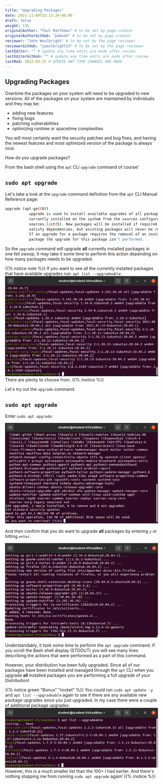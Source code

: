 ```yaml
---
title: "Upgrading Packages"
date: 2021-11-09T15:13:39-06:00
draft: false
weight: 135
originalAuthor: "Paul Matthews" # to be set by page creator
originalAuthorGitHub: "pdmxdd" # to be set by page creator
reviewer: "John Woolbright" # to be set by the page reviewer
reviewerGitHub: "jwoolbright23" # to be set by the page reviewer
lastEditor: "" # update any time edits are made after review
lastEditorGitHub: "" # update any time edits are made after review
lastMod: 2022-03-22 # UPDATE ANY TIME CHANGES ARE MADE
---
```


## Upgrading Packages

Overtime the packages on your system will need to be upgraded to new versions. All of the packages on your system are maintained by individuals and they may be:

- adding new features
- fixing bugs
- patching vulnerabilities
- optimizing runtime or spacetime complexities

You will most certainly want the security patches and bug fixes, and having the newest features and most optimized version of the package is always nice.

How do you upgrade packages?

From the bash shell using the `apt` CLI `upgrade` command of course!

## `sudo apt upgrade`

Let's take a look at the `upgrade` command definition from the `apt` CLI Manual Reference page:

```bash
upgrade (apt-get(8))
           upgrade is used to install available upgrades of all packages
           currently installed on the system from the sources configured via
           sources.list(5). New packages will be installed if required to
           satisfy dependencies, but existing packages will never be removed.
           If an upgrade for a package requires the removal of an installed
           package the upgrade for this package isn't performed.
```

So the `upgrade` command will upgrade **all** currently installed packages in one fell swoop. It may take it some time to perform this action depending on how many packages needs to be upgraded.

{{% notice note %}}
If you want to see all the currently installed packages that have available upgrades run: `apt list --upgradeable`:
![apt list --upgradeable](pictures/apt-list-upgradeable.png?classes=border)
There are plenty to choose from.
{{% /notice %}}

Let's try out the `upgrade` command.

## `sudo apt upgrade`

Enter `sudo apt upgrade`:

![sudo apt upgrade confirm](pictures/apt-upgrade-confirm.png?classes=border)

And then confirm that you do want to upgrade **all** packages by entering `y` or hitting `enter`.

![sudo apt upgrade](pictures/apt-upgrade.png?classes=border)

Understandably, it took some time to perform the `apt upgrade` command. If you scroll the Bash shell display (STDOUT) you will see many lines describing the actions that were performed as a part of this command.

However, your distribution has been fully upgraded. Since all of our packages have been installed and managed through the `apt` CLI when you upgrade **all** installed packages you are performing a full upgrade of your Distribution!

{{% notice green "Bonus" "rocket" %}}
You could run `sudo apt update -y` and `apt list --upgradeable` again to see if there are any available new package upgrades since you just upgraded. In my case there were a couple of additional package upgrades:
![small apt list --upgradeable](pictures/small-apt-list-upgradeable.png?classes=border)
However, this is a much smaller list than the 100+ I had earlier. And there's nothing stopping me from running `sudo apt upgrade` again!
{{% /notice %}}